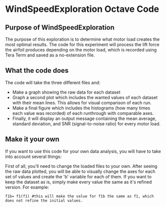 # WindSpeedExploration Octave Code

## Purpose of WindSpeedExploration

The purpose of this exploration is to determine what motor load creates the most optimal results. The code for this experiment will process the lift force the airfoil produces depending on the motor load, which is recorded using Tera Term and saved as a no-extension file. 

## What the code does

The code will take the three different files and:
- Make a graph showing the raw data for each dataset
- Graph a second plot which includes the wanted values of each dataset with their mean lines. This allows for visual comparison of each run. 
- Make a final figure which includes the histograms (how many times each value was recorded) of each runthrough with comparable axes.
- Finally, it will display an output message containing the mean average, standard deviation, and SNR (signal-to-noise ratio) for every motor load.  

## Make it your own

If you want to use this code for your own data analysis, you will have to take into account several things:

First of all, you'll need to change the loaded files to your own. After seeing the raw data plotted, you will be able to visually change the axes for each set of values and create the 'b' variable for each of them. If you want to keep the dataset as is, simply make every value the same as it's refined version. For example: 

    f1b= f1(f1) #this will make the value for f1b the same as f1, which does not refine the initial values. 


